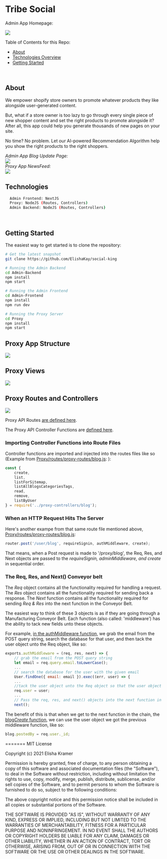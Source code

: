 <h1>Tribe Social</h1>

Admin App Homepage:

<img src="Docs/homepage.JPG"/>

Table of Contents for this Repo:

- [About](#about)
- [Technologies Overview](#technologies)
- [Getting Started](#getting-started)

<br>


About
--------

We empower shopify store owners to promote whatever products they like alongside user-generated content.

But, what if a store owner is too lazy to go through every single piece of new shopper content and set the right products to promote alongside it? After all, this app could help you generate thousands of new pages on your site. 

No time? No problem. Let our AI-powered Recommendation Algorithm help you show the right products to the right shoppers.

<em>Admin App Blog Update Page:</em>
<br>
<img src="Docs/BlogUpdatePage.png"/>
<br>
<em>Proxy App NewsFeed:</em>
<br>
<img src="Docs/newsfeed.JPG"/>


Technologies
--------
```bash
  Admin Frontend: NextJS 
  Proxy: NodeJS (Routes, Controllers)
  Admin Backend: NodeJS (Routes, Controllers)
```

<br>


Getting Started
---------------

The easiest way to get started is to clone the repository:

```bash
# Get the latest snapshot
git clone https://github.com/ElishaKay/social-king

# Running the Admin Backend
cd Admin-Backend
npm install
npm start

# Running the Admin Frontend
cd Admin-Frontend
npm install
npm run dev

# Running the Proxy Server
cd Proxy
npm install
npm start
```

<h2>Proxy App Structure</h2>

<img src="Docs/proxy-structure.png">


<h2>Proxy Views</h2>

<img src="Docs/proxy-views.png">


<h2>Proxy Routes and Controllers</h2>

<img src="Docs/routes-and-controllers-naming-convention.png">

<br/>

Proxy API Routes <a href='https://github.com/ElishaKay/tribe-squared/tree/master/Proxy/routes/proxy-routes'>are defined here</a>.

The Proxy API Controller Functions are <a href='https://github.com/ElishaKay/tribe-squared/tree/master/Proxy/routes/proxy-controllers'>defined here</a>.

<h3>Importing Controller Functions into Route Files</h3>

Controller functions are imported and injected into the routes files like so (Example from <a href='https://github.com/ElishaKay/tribe-squared/blob/master/Proxy/routes/proxy-routes/blog.js'>Proxy/routes/proxy-routes/blog.js</a>:
):

```javascript
const {
    create,
    list,
    listForSitemap,
    listAllBlogsCategoriesTags,
    read,
    remove,
    listByUser
} = require('../proxy-controllers/blog');
```

<h3>When an HTTP Request Hits The Server</h3>

Here's another exampe from that same route file mentioned above, <a href='https://github.com/ElishaKay/tribe-squared/blob/master/Proxy/routes/proxy-routes/blog.js'>Proxy/routes/proxy-routes/blog.js</a>:

```javascript
router.post('/user/blog', requireSignin, authMiddleware, create);
```

That means, when a Post request is made to '/proxy/blog', the Req, Res, and Next objects are passed to the <em>requireSignin, adminMiddleware, and create</em> in sequential order.

<h3>The Req, Res, and Next() Conveyor belt</h3>

The <em>Req</em> object contains all the functionality required for handling a request.
The <em>Res</em> object contains all the functionality required for sending back a response.
The <em>Next</em> function contains all the functionality required for sending <em>Req & Res</em> into the next function in the Conveyor Belt.

The easiest way to think of these 3 objects is as if they are going through a Manufacturing Conveyor Belt. Each function (also called: 'middleware') has the ability to tack new fields unto these objects.

For example, <a href='https://github.com/ElishaKay/tribe-squared/blob/master/Proxy/routes/proxy-controllers/auth.js'>in the authMiddleware function</a>, we grab the email from the POST query string, search the database for that user, and then tack the user object unto the Req object, like so:

```javascript
exports.authMiddleware = (req, res, next) => {
    // grab the email from the POST query string
    let email = req.query.email.toLowerCase();
    ... 
    // search the database for the user with the given email
    User.findOne({ email: email }).exec((err, user) => {
    ...
    //tack the user object unto the Req object so that the user object can be accessed by the next middleware functions down the chain 
    req.user = user;
    ...
    // Pass the req, res, and next() objects into the next function in the chain
    next();
```

The benefit of this is that when we get to the next function in the chain, the <a href='https://github.com/ElishaKay/tribe-squared/blob/master/Proxy/routes/proxy-controllers/blog.js'>blog<em>Create</em> function</a>, we can use the user object we got the previous middleware function, like so:

```javascript
blog.postedBy = req.user._id;
```
=======
MIT License

Copyright (c) 2021 Elisha Kramer

Permission is hereby granted, free of charge, to any person obtaining a copy
of this software and associated documentation files (the "Software"), to deal
in the Software without restriction, including without limitation the rights
to use, copy, modify, merge, publish, distribute, sublicense, and/or sell
copies of the Software, and to permit persons to whom the Software is
furnished to do so, subject to the following conditions:

The above copyright notice and this permission notice shall be included in all
copies or substantial portions of the Software.

THE SOFTWARE IS PROVIDED "AS IS", WITHOUT WARRANTY OF ANY KIND, EXPRESS OR
IMPLIED, INCLUDING BUT NOT LIMITED TO THE WARRANTIES OF MERCHANTABILITY,
FITNESS FOR A PARTICULAR PURPOSE AND NONINFRINGEMENT. IN NO EVENT SHALL THE
AUTHORS OR COPYRIGHT HOLDERS BE LIABLE FOR ANY CLAIM, DAMAGES OR OTHER
LIABILITY, WHETHER IN AN ACTION OF CONTRACT, TORT OR OTHERWISE, ARISING FROM,
OUT OF OR IN CONNECTION WITH THE SOFTWARE OR THE USE OR OTHER DEALINGS IN THE
SOFTWARE.
